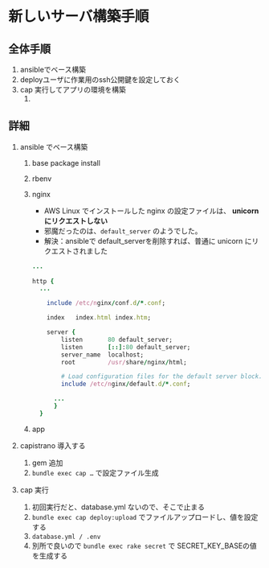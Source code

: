 # 新しいサーバ構築手順

## 全体手順

1. ansibleでベース構築
2. deployユーザに作業用のssh公開鍵を設定しておく
3. cap 実行してアプリの環境を構築
   1. ​

## 詳細



1. ansible でベース構築

   1. base package install

   2. rbenv

   3. nginx

      - AWS Linux でインストールした nginx の設定ファイルは、 **unicornにリクエストしない** 
      - 邪魔だったのは、`default_server` のようでした。
      - 解決：ansibleで default_serverを削除すれば、普通に unicorn にリクエストされました

      ```ruby
      ...
        
      http {
      	...

          include /etc/nginx/conf.d/*.conf;

          index   index.html index.htm;

          server {
              listen       80 default_server;
              listen       [::]:80 default_server;
              server_name  localhost;
              root         /usr/share/nginx/html;

              # Load configuration files for the default server block.
              include /etc/nginx/default.d/*.conf;

      		...
            }
        }
      ```

   4. app

2. capistrano 導入する

   1. gem 追加
   2. `bundle exec cap …` で設定ファイル生成

3. cap 実行

   1. 初回実行だと、database.yml ないので、そこで止まる
   2. `bundle exec cap deploy:upload` でファイルアップロードし、値を設定する
   3. `database.yml / .env` 
   4. 別所で良いので `bundle exec rake secret` で SECRET_KEY_BASEの値を生成する